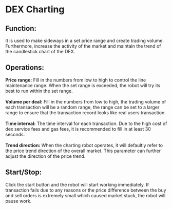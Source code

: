 # DEX Charting

## Function:

It is used to make sideways in a set price range and create trading volume. Furthermore, increase the activity of the market and maintain the trend of the candlestick chart of the DEX.

## Operations:

**Price range:** Fill in the numbers from low to high to control the line maintenance range. When the set range is exceeded, the robot will try its best to run within the set range.\
\
**Volume per deal:** Fill in the numbers from low to high, the trading volume of each transaction will be a random range, the range can be set to a larger range to ensure that the transaction record looks like real users transaction.\
\
**Time interval:** The time interval for each transaction. Due to the high cost of dex service fees and gas fees, it is recommended to fill in at least 30 seconds.\
\
**Trend direction:** When the charting robot operates, it will defaultly refer to the price trend direction of the overall market. This parameter can further adjust the direction of the price trend.

## Start/Stop:

Click the start button and the robot will start working immediately. If transaction fails due to any reasons or the price difference between the buy and sell orders is extremely small which caused market stuck, the robot will pause work.
